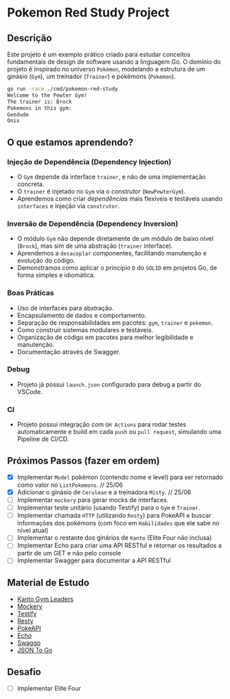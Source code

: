 # Pokemon Red Study Project

## Descrição

Este projeto é um exemplo prático criado para estudar conceitos fundamentais de design de software usando a linguagem Go.
O domínio do projeto é inspirado no universo `Pokémon`, modelando a estrutura de um ginásio (`Gym`), um treinador (`Trainer`) e pokémons (`Pokemon`).

```bash
go run -race ./cmd/pokemon-red-study
Welcome to the Pewter Gym!
The trainer is: Brock
Pokemons in this gym:
Geodude
Onix
```

## O que estamos aprendendo?

### Injeção de Dependência (Dependency Injection)

- O `Gym` depende da interface `trainer`, e não de uma implementação concreta.
- O `trainer` é injetado no `Gym` via o *construtor* (`NewPewterGym`).
- Aprendemos como criar *dependências* mais flexíveis e testáveis usando `interfaces` e injeção via `construtor`.

### Inversão de Dependência (Dependency Inversion)

- O módulo `Gym` não depende diretamente de um módulo de baixo nível (`Brock`), mas sim de uma abstração (`trainer` interface).
- Aprendemos a `desacoplar` componentes, facilitando manutenção e evolução do código.
- Demonstramos como aplicar o princípio `D` do `SOLID` em projetos Go, de forma simples e idiomática.

### Boas Práticas

- Uso de interfaces para abstração.
- Encapsulamento de dados e comportamento.
- Separação de responsabilidades em pacotes: `gym`, `trainer` e `pokemon`.
- Como construir sistemas modulares e testáveis.
- Organização de código em pacotes para melhor legibilidade e manutenção.
- Documentação através de Swagger.


### Debug
- Projeto já possui `launch.json` configurado para debug a partir do VSCode.

### CI
- Projeto possui integração com `GH Actions` para rodar testes automaticamente e build em cada `push` ou `pull request`, simulando uma Pipeline de CI/CD.

## Próximos Passos (fazer em ordem)

- [x] Implementar `Model` pokémon (contendo nome e level) para ser retornado como valor no `ListPokemons`. // 25/06 
- [x] Adicionar o ginásio de `Cerulean` e a treinadora `Misty`. // 25/06
- [ ] Implementar `mockery` para gerar mocks de interfaces.
- [ ] Implementar teste unitário (usando Testify) para o `Gym` e `Trainer`.
- [ ] Implementar chamada `HTTP` (utilizando `Resty`) para PokeAPI e buscar informações dos pokémons (com foco em `Habilidades` que ele sabe no nível atual)
- [ ] Implementar o restante dos ginários de `Kanto` (Elite Four não inclusa)
- [ ] Implementar Echo para criar uma API RESTful e retornar os resultados a partir de um GET e não pelo console
- [ ] Implementar Swagger para documentar a API RESTful

## Material de Estudo

- [Kanto Gym Leaders](https://pokemondb.net/red-blue/gymleaders-elitefour)
- [Mockery](https://vektra.github.io/mockery/latest/)
- [Testify](https://github.com/stretchr/testify)
- [Resty](https://github.com/go-resty/resty)
- [PokeAPI](https://pokeapi.co/)
- [Echo](https://echo.labstack.com/docs)
- [Swaggo](https://github.com/swaggo/echo-swagger)
- [JSON To Go](https://mholt.github.io/json-to-go/)


## Desafio

- [ ] Implementar Elite Four
